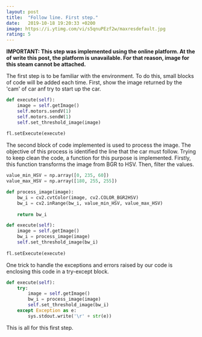 ```yaml
---
layout: post
title:  "Follow line. First step."
date:   2019-10-18 19:20:33 +0200
image: https://i.ytimg.com/vi/s5qnuPEzf2w/maxresdefault.jpg
rating: 5
---
```


**IMPORTANT: This step was implemented using the online platform. At the of write this post, the platform is unavailable. For that reason, image for this steam cannot be attached.**

The first step is to be familiar with the environment. To do this, small blocks of code will be added each time. First, show the image returned by the 'cam' of car anf try to start up the car.

```python
def execute(self):
    image = self.getImage()
    self.motors.sendV(1)
    self.motors.sendW(1)
    self.set_threshold_image(image)
    
fl.setExecute(execute)
```

The second block of code implemented is used to process the image. The objective of this process is identified the line that the car must follow. Trying to keep clean the code, a function for this purpose is implemented. Firstly, this function transforms the image from BGR to HSV. Then, filter the values.

```python
value_min_HSV = np.array([0, 235, 60])
value_max_HSV = np.array([180, 255, 255])

def process_image(image):
    bw_i = cv2.cvtColor(image, cv2.COLOR_BGR2HSV)
    bw_i = cv2.inRange(bw_i, value_min_HSV, value_max_HSV)
    
    return bw_i

def execute(self):
    image = self.getImage()
    bw_i = process_image(image)
    self.set_threshold_image(bw_i)
        
fl.setExecute(execute)
```

One trick to handle the exceptions and errors raised by our code is enclosing this code in a try-except block.

```python
def execute(self):
    try:
        image = self.getImage()
        bw_i = process_image(image)
        self.set_threshold_image(bw_i)
    except Exception as e:
        sys.stdout.write('\r' + str(e))
```

This is all for this first step.


